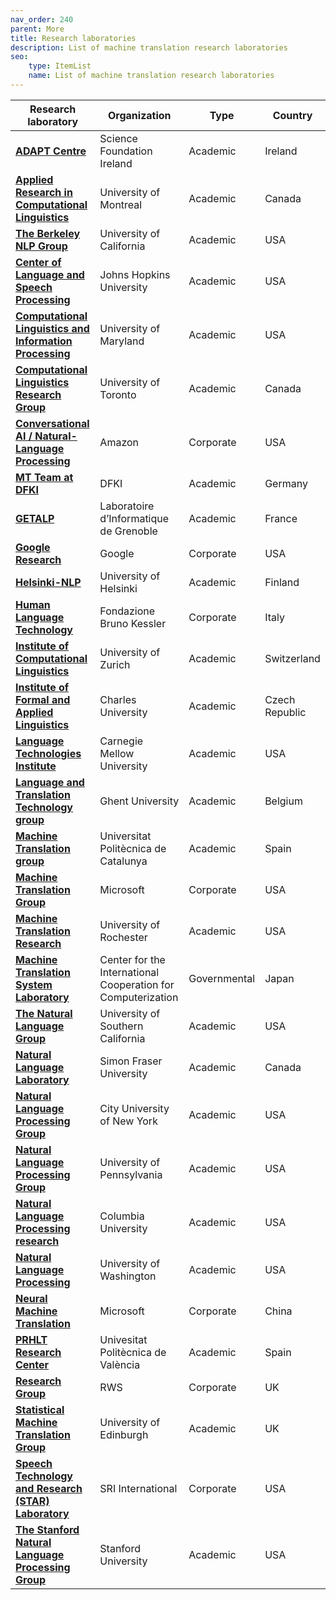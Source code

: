```yaml
---
nav_order: 240
parent: More
title: Research laboratories
description: List of machine translation research laboratories
seo:
    type: ItemList
    name: List of machine translation research laboratories
---
```


| Research laboratory | Organization | Type | Country |
| --- | --- | --- | --- |
| [**ADAPT Centre**](https://www.adaptcentre.ie/) | Science Foundation Ireland | Academic | Ireland |
| [**Applied Research in Computational Linguistics**](http://rali.iro.umontreal.ca/rali/?q=en/Research%20Projects) | University of Montreal | Academic | Canada |
| [**The Berkeley NLP Group**](http://nlp.cs.berkeley.edu/) | University of California | Academic | USA |
| [**Center of Language and Speech Processing**](https://www.clsp.jhu.edu/) | Johns Hopkins University | Academic | USA |
| [**Computational Linguistics and Information Processing**](https://wiki.umiacs.umd.edu/clip/index.php/Main_Page) | University of Maryland | Academic | USA |
| [**Computational Linguistics Research Group**](http://www.cs.toronto.edu/compling/) | University of Toronto | Academic | Canada |
| [**Conversational AI / Natural-Language Processing**](https://www.amazon.science/research-areas/conversational-ai-natural-language-processing) | Amazon | Corporate | USA |
| [**MT Team at DFKI**](https://www.dfki.de/en/web/research/research-departments/multilinguality-and-language-technology/mt-team) | DFKI | Academic | Germany |
| [**GETALP**](http://lig-getalp.imag.fr/) | Laboratoire d’Informatique de Grenoble | Academic | France |
| [**Google Research**](https://research.google/research-areas/machine-translation/) | Google | Corporate | USA |
| [**Helsinki-NLP**](https://blogs.helsinki.fi/language-technology/ ) | University of Helsinki | Academic | Finland |
| [**Human Language Technology**](https://hlt-mt.fbk.eu/) | Fondazione Bruno Kessler | Corporate | Italy |
| [**Institute of Computational Linguistics**](https://www.cl.uzh.ch) | University of Zurich | Academic | Switzerland |
| [**Institute of Formal and Applied Linguistics**](https://ufal.mff.cuni.cz/home-page) | Charles University | Academic | Czech Republic |
| [**Language Technologies Institute**](https://www.lti.cs.cmu.edu/) | Carnegie Mellow University | Academic | USA |
| [**Language and Translation Technology group**](https://lt3.ugent.be/) | Ghent University | Academic | Belgium |
| [**Machine Translation group**](https://mt.cs.upc.edu/) | Universitat Politècnica de Catalunya | Academic | Spain |
| [**Machine Translation Group**](https://www.microsoft.com/en-us/research/group/machine-translation-group/) | Microsoft | Corporate | USA |
| [**Machine Translation Research**](https://www.cs.rochester.edu/~gildea/mt/) | University of Rochester | Academic | USA |
| [**Machine Translation System Laboratory**](https://cicc.or.jp/english/) | Center for the International Cooperation for Computerization | Governmental | Japan |
| [**The Natural Language Group**](https://www.isi.edu/research_groups/nlg/home) | University of Southern California | Academic | USA |
| [**Natural Language Laboratory**](http://natlang.cs.sfu.ca/) | Simon Fraser University | Academic | Canada |
| [**Natural Language Processing Group**](https://www.gc.cuny.edu/Page-Elements/Academics-Research-Centers-Initiatives/Doctoral-Programs/Computer-Science/Research-Areas/Natural-Language-Processing) | City University of New York | Academic | USA |
| [**Natural Language Processing Group**](https://www.cis.upenn.edu/) | University of Pennsylvania | Academic | USA |
| [**Natural Language Processing research**](http://www1.cs.columbia.edu/nlp/index.cgi) | Columbia University | Academic | USA |
| [**Natural Language Processing**](https://www.cs.washington.edu/research/nlp) | University of Washington | Academic | USA |
| [**Neural Machine Translation**](https://www.microsoft.com/en-us/research/project/machine-translation-2/) | Microsoft | Corporate | China |
| [**PRHLT Research Center**](https://www.prhlt.upv.es/language-translation/) | Univesitat Politècnica de València | Academic | Spain |
| [**Research Group**](https://www.rws.com/language-weaver/research/) | RWS | Corporate | UK |
| [**Statistical Machine Translation Group**](http://www.statmt.org/ued/) | University of Edinburgh | Academic | UK |
| [**Speech Technology and Research (STAR) Laboratory**](http://www.speech.sri.com/) | SRI International | Corporate | USA |
| [**The Stanford Natural Language Processing Group**](https://nlp.stanford.edu/projects/mt.shtml) | Stanford University | Academic | USA |
